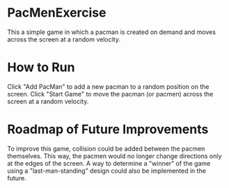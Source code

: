 # PacMenExercise
This a simple game in which a pacman is created on demand and moves across the screen at a random velocity.
# How to Run
Click "Add PacMan" to add a new pacman to a random position on the screen. Click "Start Game" to move the pacman (or pacmen) across the screen at a random velocity.
# Roadmap of Future Improvements
To improve this game, collision could be added between the pacmen themselves. This way, the pacmen would no longer change directions only at the edges of the screen. A way to determine a "winner" of the game using a "last-man-standing" design could also be implemented in the future.
